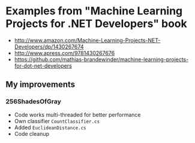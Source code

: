 # Examples from "Machine Learning Projects for .NET Developers" book

* http://www.amazon.com/Machine-Learning-Projects-NET-Developers/dp/1430267674
* http://www.apress.com/9781430267676
* https://github.com/mathias-brandewinder/machine-learning-projects-for-dot-net-developers

## My improvements

### 256ShadesOfGray

* Code works multi-threaded for better performance
* Own classifier `CountClassifier.cs`
* Added `EuclideanDistance.cs`
* Code cleanup

